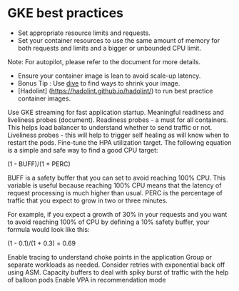# GKE best practices

- Set appropriate resource limits and requests.
- Set your container resources to use the same amount of memory for both requests and limits and a bigger or unbounded CPU limit.

Note: For autopilot, please refer to the document for more details.
- Ensure your container image is lean to avoid scale-up latency. 
- Bonus Tip : Use [dive](https://github.com/wagoodman/dive) to find ways to shrink your image. 
- [Hadolint] (https://hadolint.github.io/hadolint/)  to run best practice container images.


Use GKE streaming for fast application startup. 
Meaningful readiness and liveliness probes (document). 
Readiness probes - a must for all containers. This helps load balancer to understand whether to send traffic or not. 
Liveliness probes - this will help to trigger self healing as will know when to restart the pods.
Fine-tune the HPA utilization target. The following equation is a simple and safe way to find a good CPU target: 

(1 - BUFF)/(1 + PERC)

BUFF is a safety buffer that you can set to avoid reaching 100% CPU. This variable is useful because reaching 100% CPU means that the latency of request processing is much higher than usual. 
PERC is the percentage of traffic that you expect to grow in two or three minutes.

For example, if you expect a growth of 30% in your requests and you want to avoid reaching 100% of CPU by defining a 10% safety buffer, your formula would look like this:

(1 - 0.1)/(1 + 0.3) = 0.69

Enable tracing to understand choke points in the application
Group or separate workloads as needed. 
Consider retries with exponential back off using ASM. 
Capacity buffers to deal with spiky burst of traffic with the help of balloon pods
Enable VPA in recommendation mode


